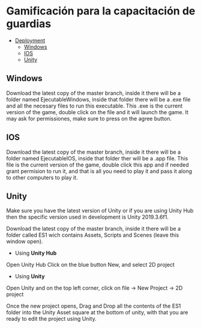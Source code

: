 Gamificación para la capacitación de guardias
==========

- [Deployment](#Deployment)
  - [Windows](#Windows)
  - [IOS](#IOS)
  - [Unity](#Unity)


Windows
-------
Download the latest copy of the master branch, inside it there will be a folder named EjecutableWindows, inside that folder there will be a .exe file and all the necesary files to run this executable. This .exe is the current version of the game, double click on the file and it will launch the game. It may ask for permissiones, make sure to press on the agree button.

IOS
-------
Download the latest copy of the master branch, inside it there will be a folder named EjecutableIOS, inside that folder ther will be a .app file. This file is the current version of the game, double click this app and if needed grant permision to run it, and that is all you need to play it and pass it along to other computers to play it.


Unity
-------
Make sure you have the latest version of Unity or if you are using Unity Hub then the specific version used in development is Unity 2019.3.6f1.

Download the latest copy of the master branch, inside it there will be a folder called ES1 wich contains Assets, Scripts and Scenes (leave this window open).

- Using **Unity Hub**

Open Unity Hub Click on the blue button New, and select 2D project

- Using **Unity** 

Open Unity and on the top left corner, click on file → New Project → 2D project

Once the new project opens, Drag and Drop all the contents of the ES1 folder into the Unity Asset square at the bottom of unity, with that you are ready to edit the project using Unity.
